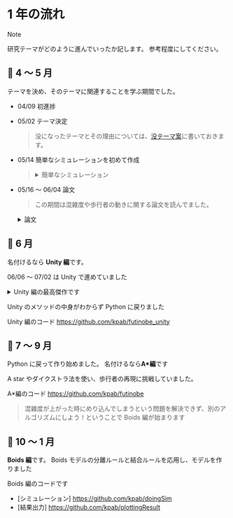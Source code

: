 # 1 年の流れ

> [!NOTE]
> 研究テーマがどのように進んでいったか記します。
> 参考程度にしてください。

## 🔹 4 〜 5 月

テーマを決め、そのテーマに関連することを学ぶ期間でした。

- 04/09 初進捗

- 05/02 テーマ決定

  > 没になったテーマとその理由については、[没テーマ案](src/banned_heme_plan.md)に書いておきます。

- 05/14 簡単なシミュレーションを初めて作成

  > <details><summary>簡単なシミュレーション</summary>
  >
  > https://sintyoku01.streamlit.app/
  >
  > - 歩行者はランダムな場所に同時に出現する。
  > - 歩行者は、右端に向かう
  > - 座標が被った場合、次のフレームは動かない
  > - 衝突を判定すると青 → 赤に色が変化する

</details>

- 05/16 〜 06/04 論文

  > この期間は混雑度や歩行者の動きに関する論文を読んでました。

  <details><summary>論文</summary>

  </details>

## 🔹 6 月

名付けるなら **Unity 編**です。

06/06 〜 07/02 は Unity で進めていました

<details><summary>Unity 編の最高傑作です</summary>

https://unityroom.com/games/futinobe07

> - スペースキー: 視点切り替え
> - a キー: エージェント発射
> - Up, Down: 生成頻度の操作

</details>

Unity のメソッドの中身がわからず Python に戻りました

Unity 編のコード
https://github.com/kpab/futinobe_unity

## 🔹 7 〜 9 月

Python に戻って作り始めました。
名付けるなら**A\*編**です

A star やダイクストラ法を使い、歩行者の再現に挑戦していました。

A\*編のコード https://github.com/kpab/futinobe

> 混雑度が上がった時にめり込んでしまうという問題を解決できず、別のアルゴリズムにしよう！ということで
> Boids 編が始まります

## 🔹 10 〜 1 月

**Boids 編**です。
Boids モデルの分離ルールと結合ルールを応用し、モデルを作りました

Boids 編のコードです

- [シミュレーション] https://github.com/kpab/doingSim
- [結果出力] https://github.com/kpab/plottingResult
